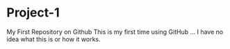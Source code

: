 # Project-1
My First Repository on Github
This is my first time using GitHub ... I have no idea what this is or how it works.
